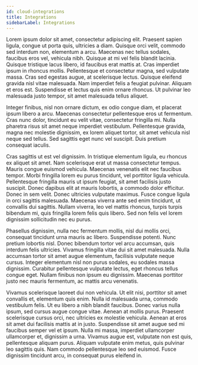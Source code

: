 ```yaml
---
id: cloud-integrations
title: Integrations
sidebarLabel: Integrations
---
```


Lorem ipsum dolor sit amet, consectetur adipiscing elit. Praesent sapien ligula, congue ut porta quis, ultricies a diam. Quisque orci velit, commodo sed interdum non, elementum a arcu. Maecenas nec tellus sodales, faucibus eros vel, vehicula nibh. Quisque at mi vel felis blandit lacinia. Quisque tristique lacus libero, id faucibus erat mattis at. Cras imperdiet ipsum in rhoncus mollis. Pellentesque et consectetur magna, sed vulputate massa. Cras sed egestas augue, at scelerisque lectus. Quisque eleifend gravida nisl vitae malesuada. Nam imperdiet felis a feugiat pulvinar. Aliquam et eros est. Suspendisse et lectus quis enim ornare rhoncus. Ut pulvinar leo malesuada justo tempor, sit amet malesuada tellus aliquet.

Integer finibus, nisl non ornare dictum, ex odio congue diam, et placerat ipsum libero a arcu. Maecenas consectetur pellentesque eros ut fermentum. Cras nunc dolor, tincidunt eu velit vitae, consectetur fringilla mi. Nulla pharetra risus sit amet neque imperdiet vestibulum. Pellentesque gravida, magna nec molestie dignissim, ex lorem aliquet tortor, sit amet vehicula nisl neque sed tellus. Sed sagittis eget nunc vel suscipit. Duis pretium consequat iaculis.

Cras sagittis ut est vel dignissim. In tristique elementum ligula, eu rhoncus ex aliquet sit amet. Nam scelerisque erat ut massa consectetur tempus. Mauris congue euismod vehicula. Maecenas venenatis elit nec faucibus tempor. Morbi fringilla lorem eu purus tincidunt, vel porttitor ligula vehicula. Pellentesque fringilla mauris ut ipsum feugiat, sit amet facilisis justo suscipit. Donec dapibus elit at mauris lobortis, a commodo dolor efficitur. Donec in sem velit. Donec ultricies vulputate maximus. Fusce congue ligula in orci sagittis malesuada. Maecenas viverra ante sed enim tincidunt, ut convallis dui sagittis. Nullam viverra, leo vel mattis rhoncus, turpis turpis bibendum mi, quis fringilla lorem felis quis libero. Sed non felis vel lorem dignissim sollicitudin nec eu purus.

Phasellus dignissim, nulla nec fermentum mollis, nisl dui mollis orci, consequat tincidunt urna mauris ac libero. Suspendisse potenti. Nunc pretium lobortis nisl. Donec bibendum tortor vel arcu accumsan, quis interdum felis ultricies. Vivamus fringilla vitae dui sit amet malesuada. Nulla accumsan tortor sit amet augue elementum, facilisis vulputate neque cursus. Integer elementum nisl non purus sodales, eu sodales massa dignissim. Curabitur pellentesque vulputate lectus, eget rhoncus tellus congue eget. Nullam finibus non ipsum eu dignissim. Maecenas porttitor justo nec mauris fermentum, ac mattis arcu venenatis.

Vivamus scelerisque laoreet dui non vehicula. Ut elit nisi, porttitor sit amet convallis et, elementum quis enim. Nulla id malesuada urna, commodo vestibulum felis. Ut eu libero a nibh blandit faucibus. Donec varius nulla ipsum, sed cursus augue congue vitae. Aenean at mollis purus. Praesent scelerisque cursus orci, nec ultricies ex molestie vehicula. Aenean at eros sit amet dui facilisis mattis at in justo. Suspendisse sit amet augue sed mi faucibus semper vel et ipsum. Nulla mi massa, imperdiet ullamcorper ullamcorper et, dignissim a urna. Vivamus augue est, vulputate non est quis, pellentesque aliquam purus. Aliquam vulputate enim metus, quis pulvinar leo sagittis quis. Nam commodo pellentesque leo sed euismod. Fusce dignissim tincidunt arcu, in consequat purus eleifend in.
